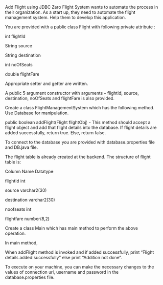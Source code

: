 Add Flight using JDBC
Zaro Flight System wants to automate the process in their organization.  As a start up, they need to automate the flight management system. Help them to develop this application.

You are provided with a public class Flight with following private attribute :

int flightId

String source

String destination

int noOfSeats

double flightFare

Appropriate setter and getter are written.

A public 5 argument constructor with arguments – flightId, source, destination, noOfSeats and flightFare is also provided.   

Create a class FlightManagementSystem which has the following method.  Use Database for manipulation.

public  boolean addFlight(Flight flightObj)  -  This method should accept a flight object and add that flight details into the database. If flight details are added successfully, return true. Else, return false.

To connect to the database you are provided with database.properties file and DB.java file.


The flight table is already created at the backend. The structure of flight table is:

Column Name Datatype

flightId  int

source    varchar2(30)

destination  varchar2(30)

noofseats   int

flightfare  number(8,2)



Create a class Main which has main method to perform the above operation.

In main method, 

When addFlight method is invoked and if added successfully, print “Flight details added successfully” else print “Addition not done”.

To execute on your machine, you can make the necessary changes to the values of connection url, username and password in the database.properties  file.  

